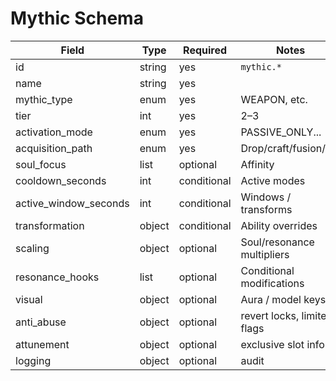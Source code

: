 # Mythic Schema

| Field | Type | Required | Notes |
|-------|------|----------|-------|
| id | string | yes | `mythic.*` |
| name | string | yes |  |
| mythic_type | enum | yes | WEAPON, etc. |
| tier | int | yes | 2–3 |
| activation_mode | enum | yes | PASSIVE_ONLY... |
| acquisition_path | enum | yes | Drop/craft/fusion/etc |
| soul_focus | list | optional | Affinity |
| cooldown_seconds | int | conditional | Active modes |
| active_window_seconds | int | conditional | Windows / transforms |
| transformation | object | conditional | Ability overrides |
| scaling | object | optional | Soul/resonance multipliers |
| resonance_hooks | list | optional | Conditional modifications |
| visual | object | optional | Aura / model keys |
| anti_abuse | object | optional | revert locks, limited flags |
| attunement | object | optional | exclusive slot info |
| logging | object | optional | audit |
